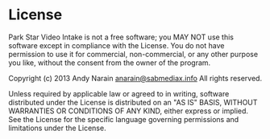 License
=======

Park Star Video Intake is not a free software; you MAY NOT use this software except in
compliance with the License. You do not have permission to use it for commercial,
non-commercial, or any other purpose you like, without the consent from the owner of the 
program.

Copyright (c) 2013 Andy Narain <anarain@sabmediax.info>
All rights reserved.

Unless required by applicable law or agreed to in writing, software
distributed under the License is distributed on an "AS IS" BASIS,
WITHOUT WARRANTIES OR CONDITIONS OF ANY KIND, either express or
implied. See the License for the specific language governing
permissions and limitations under the License.
